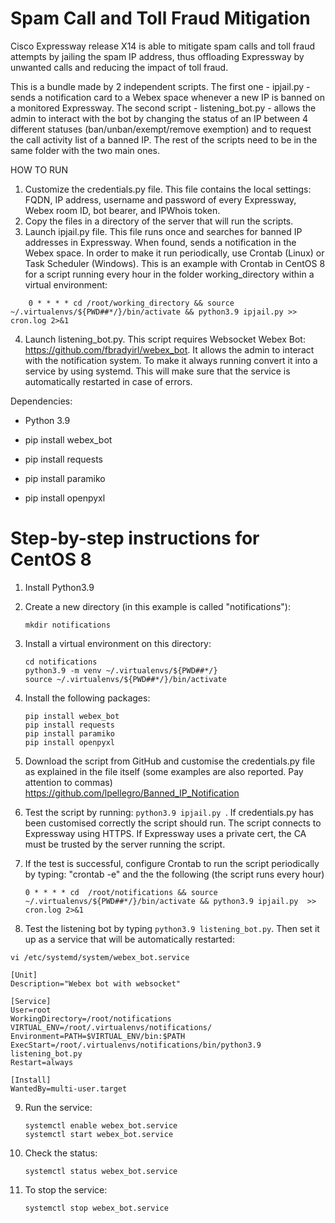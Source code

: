 # Spam Call and Toll Fraud Mitigation

Cisco Expressway release X14 is able to mitigate spam calls and toll fraud attempts by jailing the spam IP address, thus offloading Expressway by unwanted calls and reducing the impact of toll fraud. 

This is a bundle made by 2 independent scripts. The first one - ipjail.py - sends a notification card to a Webex space whenever a new IP is banned on a monitored Expressway. 
The second script - listening_bot.py - allows the admin to interact with the bot by changing the status of an IP between 4 different statuses (ban/unban/exempt/remove exemption) and to request the call activity list of a banned IP.
The rest of the scripts need to be in the same folder with the two main ones.

HOW TO RUN

1. Customize the credentials.py file. This file contains the local settings: FQDN, IP address, username and password of every Expressway, Webex room ID, bot bearer, and IPWhois token.
2. Copy the files in a directory of the server that will run the scripts.
3. Launch ipjail.py file. This file runs once and searches for banned IP addresses in Expressway. When found, sends a notification in the Webex space. In order to make it run periodically, use Crontab (Linux) or Task Scheduler (Windows). This is an example with Crontab in CentOS 8 for a script running every hour in the folder working_directory within a virtual environment: 
```
    0 * * * * cd /root/working_directory && source ~/.virtualenvs/${PWD##*/}/bin/activate && python3.9 ipjail.py >> cron.log 2>&1
```
4. Launch listening_bot.py. This script requires Websocket Webex Bot: https://github.com/fbradyirl/webex_bot. It allows the admin to interact with the notification system. To make it always running convert it into a service by using systemd. This will make sure that the service is automatically restarted in case of errors.

Dependencies:

- Python 3.9

- pip install webex_bot
- pip install requests
- pip install paramiko
- pip install openpyxl





# **Step-by-step instructions for CentOS 8**
1. Install Python3.9 
3. Create a new directory (in this example is called "notifications"): 
   ```
   mkdir notifications
   ```
5. Install a virtual environment on this directory:
   ```
   cd notifications
   python3.9 -m venv ~/.virtualenvs/${PWD##*/}
   source ~/.virtualenvs/${PWD##*/}/bin/activate
   ```
4. Install the following packages:
   ```
   pip install webex_bot
   pip install requests
   pip install paramiko
   pip install openpyxl
   ```
   
5. Download the script from GitHub and customise the credentials.py file as explained in the file itself (some examples are also reported. Pay attention to commas)
   https://github.com/lpellegro/Banned_IP_Notification
6. Test the script by running: ```python3.9 ipjail.py ```. If credentials.py has been customised correctly the script should run. The script connects to Expressway using HTTPS. If Expressway uses a private cert, the CA must be trusted by the server running the script.
7. If the test is successful, configure Crontab to run the script periodically by typing: "crontab -e" and the the following (the script runs every hour)
   ```
   0 * * * * cd  /root/notifications && source ~/.virtualenvs/${PWD##*/}/bin/activate && python3.9 ipjail.py  >> cron.log 2>&1
   ```
8. Test the listening bot by typing ```python3.9 listening_bot.py```. Then set it up as a service that will be automatically restarted:
   
```
vi /etc/systemd/system/webex_bot.service
```

```
[Unit]
Description="Webex bot with websocket"

[Service]
User=root
WorkingDirectory=/root/notifications
VIRTUAL_ENV=/root/.virtualenvs/notifications/
Environment=PATH=$VIRTUAL_ENV/bin:$PATH
ExecStart=/root/.virtualenvs/notifications/bin/python3.9 listening_bot.py
Restart=always

[Install]
WantedBy=multi-user.target
```
9. Run the service: 
   ```
   systemctl enable webex_bot.service
   systemctl start webex_bot.service
   ```
11. Check the status: 
    ```
    systemctl status webex_bot.service
    ```
13. To stop the service: 
    ```
    systemctl stop webex_bot.service
    ```


